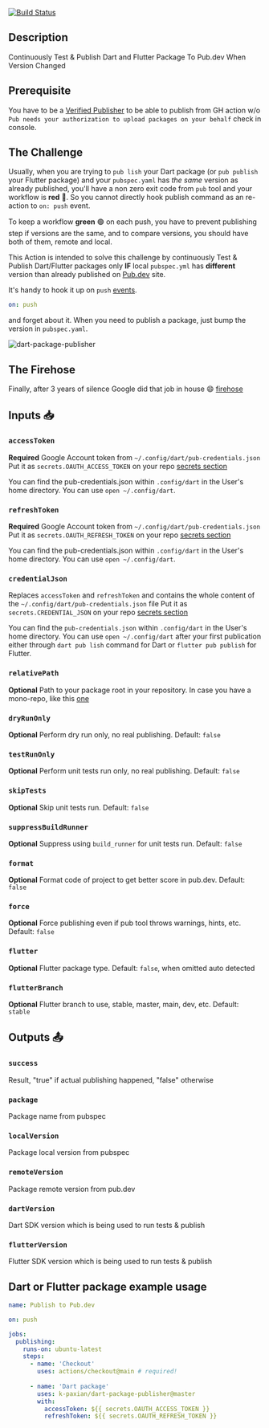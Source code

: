 [![Build Status][ci-badge]][ci-badge-url]

## Description

Continuously Test & Publish Dart and Flutter Package To Pub.dev When Version Changed

## Prerequisite

You have to be a [Verified Publisher][4] to be able to publish from GH action w/o `Pub needs your authorization to upload packages on your behalf` check in console.

## The Challenge

Usually, when you are trying to `pub lish` your Dart package (or `pub publish` your Flutter package) and your `pubspec.yaml` has *the same* version as already published, you'll have a non zero exit code from `pub` tool and 
your workflow is **red** 🔴. 
So you cannot directly hook publish command as an re-action to `on: push` event. 

To keep a workflow **green** 🟢 on each push, you have to prevent publishing step if versions are the same, 
and to compare versions, you should have both of them, remote and local.

This Action is intended to solve this challenge by continuously Test & Publish Dart/Flutter packages only **IF** local `pubspec.yml` has **different** version than already published on [Pub.dev](http://pub.dev) site.

It's handy to hook it up on `push` [events][3].
```yaml
on: push
```
and forget about it. When you need to publish a package, just bump the version in `pubspec.yaml`.

![dart-package-publisher](doc/images/dart-package-publisher.png)


## The Firehose

Finally, after 3 years of silence Google did that job in house :smile: [firehose][5]

## Inputs 📥

### `accessToken`

**Required** Google Account token from `~/.config/dart/pub-credentials.json` 
Put it as `secrets.OAUTH_ACCESS_TOKEN` on your repo [secrets section][1]

You can find the pub-credentials.json within `.config/dart` in the User's home directory.
You can use `open ~/.config/dart`.

### `refreshToken`

**Required** Google Account token from `~/.config/dart/pub-credentials.json` 
Put it as `secrets.OAUTH_REFRESH_TOKEN` on your repo [secrets section][1]

You can find the pub-credentials.json within `.config/dart` in the User's home directory.
You can use `open ~/.config/dart`.

### `credentialJson`

Replaces `accessToken` and `refreshToken` and contains the whole content of the `~/.config/dart/pub-credentials.json` file
Put it as `secrets.CREDENTIAL_JSON` on your repo [secrets section][1]

You can find the `pub-credentials.json` within `.config/dart` in the User's home directory.
You can use `open ~/.config/dart` after your first publication either through `dart pub lish` command for Dart or `flutter pub publish` for Flutter.

### `relativePath`

**Optional** Path to your package root in your repository. In case you have a mono-repo, like this [one][2]

### `dryRunOnly`

**Optional** Perform dry run only, no real publishing. Default: `false`

### `testRunOnly`

**Optional** Perform unit tests run only, no real publishing. Default: `false`

### `skipTests`

**Optional** Skip unit tests run. Default: `false`

### `suppressBuildRunner`

**Optional** Suppress using `build_runner` for unit tests run. Default: `false`

### `format`

**Optional** Format code of project to get better score in pub.dev. Default: `false`

### `force`

**Optional** Force publishing even if pub tool throws warnings, hints, etc. Default: `false`

### `flutter`

**Optional** Flutter package type. Default: `false`, when omitted auto detected

### `flutterBranch`

**Optional** Flutter branch to use, stable, master, main, dev, etc. Default: `stable`


## Outputs 📤

### `success`

Result, "true" if actual publishing happened, "false" otherwise

### `package`

Package name from pubspec

### `localVersion`

Package local version from pubspec

### `remoteVersion`

Package remote version from pub.dev

### `dartVersion`

Dart SDK version which is being used to run tests & publish

### `flutterVersion`

Flutter SDK version which is being used to run tests & publish


## Dart or Flutter package example usage

```yaml
name: Publish to Pub.dev

on: push

jobs:
  publishing:
    runs-on: ubuntu-latest
    steps:
      - name: 'Checkout'
        uses: actions/checkout@main # required!
        
      - name: 'Dart package'
        uses: k-paxian/dart-package-publisher@master
        with:
          accessToken: ${{ secrets.OAUTH_ACCESS_TOKEN }}
          refreshToken: ${{ secrets.OAUTH_REFRESH_TOKEN }}
```

[ci-badge]: https://github.com/k-paxian/dart-package-publisher/workflows/Workflow%20test/badge.svg
[ci-badge-url]: https://github.com/k-paxian/dart-package-publisher/actions
[1]: https://help.github.com/en/actions/automating-your-workflow-with-github-actions/creating-and-using-encrypted-secrets
[2]: https://github.com/k-paxian/dart-json-mapper
[3]: https://help.github.com/en/actions/automating-your-workflow-with-github-actions/workflow-syntax-for-github-actions#example-using-a-list-of-events
[4]: https://dart.dev/tools/pub/verified-publishers
[5]: https://github.com/dart-lang/ecosystem/tree/main/pkgs/firehose
